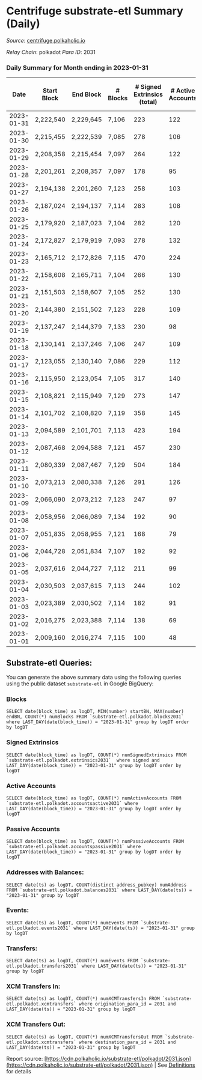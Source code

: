 # Centrifuge substrate-etl Summary (Daily)

_Source_: [centrifuge.polkaholic.io](https://centrifuge.polkaholic.io)

*Relay Chain*: polkadot
*Para ID*: 2031



### Daily Summary for Month ending in 2023-01-31


| Date | Start Block | End Block | # Blocks | # Signed Extrinsics (total) | # Active Accounts | # Passive | # New | # Addresses with Balances | # Events | # Transfers | # XCM Transfers In | # XCM Transfers Out | Issues | 
| ---- | ----------- | --------- | -------- | --------------------------- | ----------------- | --------- | ----- | ------------------------- | -------- | ----------- | ------------------ | ------------------- | ------ |
| 2023-01-31 | 2,222,540 | 2,229,645 | 7,106 | 223 | 122 | 22 | 8 | 44,248 | 15,839 | 138  |   |   |  |
| 2023-01-30 | 2,215,455 | 2,222,539 | 7,085 | 278 | 106 | 20 | 20 | 44,241 | 16,172 | 161  |   |   |  |
| 2023-01-29 | 2,208,358 | 2,215,454 | 7,097 | 264 | 122 | 23 | 8 | 44,221 | 16,098 | 176  |   |   |  |
| 2023-01-28 | 2,201,261 | 2,208,357 | 7,097 | 178 | 95 | 16 | 9 | 44,213 | 15,485 | 121  |   |   |  |
| 2023-01-27 | 2,194,138 | 2,201,260 | 7,123 | 258 | 103 | 23 | 12 | 44,204 | 16,171 | 152  |   |   |  |
| 2023-01-26 | 2,187,024 | 2,194,137 | 7,114 | 283 | 108 | 27 | 8 | 44,193 | 16,262 | 145  |   |   |  |
| 2023-01-25 | 2,179,920 | 2,187,023 | 7,104 | 282 | 120 | 28 | 11 | 44,187 | 16,219 | 155  |   |   |  |
| 2023-01-24 | 2,172,827 | 2,179,919 | 7,093 | 278 | 132 | 30 | 17 | 44,176 | 16,219 | 176  |   |   |  |
| 2023-01-23 | 2,165,712 | 2,172,826 | 7,115 | 470 | 224 | 34 | 25 | 44,159 | 17,687 | 321  |   |   |  |
| 2023-01-22 | 2,158,608 | 2,165,711 | 7,104 | 266 | 130 | 26 | 14 | 44,135 | 16,180 | 189  |   |   |  |
| 2023-01-21 | 2,151,503 | 2,158,607 | 7,105 | 252 | 130 | 28 | 10 | 44,122 | 16,059 | 177  |   |   |  |
| 2023-01-20 | 2,144,380 | 2,151,502 | 7,123 | 228 | 109 | 13 | 8 | 44,116 | 15,921 | 145  |   |   |  |
| 2023-01-19 | 2,137,247 | 2,144,379 | 7,133 | 230 | 98 | 21 | 8 | 44,108 | 15,952 | 176  |   |   |  |
| 2023-01-18 | 2,130,141 | 2,137,246 | 7,106 | 247 | 109 | 22 | 7 | 44,100 | 16,011 | 188  |   |   |  |
| 2023-01-17 | 2,123,055 | 2,130,140 | 7,086 | 229 | 112 | 29 | 13 | 44,093 | 15,908 | 165  |   |   |  |
| 2023-01-16 | 2,115,950 | 2,123,054 | 7,105 | 317 | 140 | 34 | 15 | 44,080 | 16,569 | 229  |   |   |  |
| 2023-01-15 | 2,108,821 | 2,115,949 | 7,129 | 273 | 147 | 27 | 17 | 44,065 | 16,257 | 201  |   |   |  |
| 2023-01-14 | 2,101,702 | 2,108,820 | 7,119 | 358 | 145 | 44 | 27 | 44,048 | 16,845 | 278  |   |   |  |
| 2023-01-13 | 2,094,589 | 2,101,701 | 7,113 | 423 | 194 | 33 | 26 | 44,021 | 17,374 | 283  |   |   |  |
| 2023-01-12 | 2,087,468 | 2,094,588 | 7,121 | 457 | 230 | 33 | 27 | 43,995 | 17,579 | 296  |   |   |  |
| 2023-01-11 | 2,080,339 | 2,087,467 | 7,129 | 504 | 184 | 33 | 26 | 43,969 | 17,988 | 315  |   |   |  |
| 2023-01-10 | 2,073,213 | 2,080,338 | 7,126 | 291 | 126 | 19 | 13 | 43,943 | 16,390 | 167  |   |   |  |
| 2023-01-09 | 2,066,090 | 2,073,212 | 7,123 | 247 | 97 | 28 | 12 | 43,930 | 16,045 | 168  |   |   |  |
| 2023-01-08 | 2,058,956 | 2,066,089 | 7,134 | 192 | 90 | 18 | 10 | 43,918 | 15,668 | 131  |   |   |  |
| 2023-01-07 | 2,051,835 | 2,058,955 | 7,121 | 168 | 79 | 16 | 7 | 43,908 | 15,461 | 111  |   |   |  |
| 2023-01-06 | 2,044,728 | 2,051,834 | 7,107 | 192 | 92 | 20 | 10 | 43,901 | 15,624 | 135  |   |   |  |
| 2023-01-05 | 2,037,616 | 2,044,727 | 7,112 | 211 | 99 | 23 | 8 | 43,891 | 15,780 | 137  |   |   |  |
| 2023-01-04 | 2,030,503 | 2,037,615 | 7,113 | 244 | 102 | 26 | 15 | 43,883 | 16,003 | 171  |   |   |  |
| 2023-01-03 | 2,023,389 | 2,030,502 | 7,114 | 182 | 91 | 16 | 6 | 43,868 | 15,622 | 118  |   |   |  |
| 2023-01-02 | 2,016,275 | 2,023,388 | 7,114 | 138 | 69 | 11 | 4 | 43,862 | 15,247 | 102  |   |   |  |
| 2023-01-01 | 2,009,160 | 2,016,274 | 7,115 | 100 | 48 | 10 | 3 | 43,858 | 14,963 | 74  |   |   |  |

## Substrate-etl Queries:
You can generate the above summary data using the following queries using the public dataset `substrate-etl` in Google BigQuery:


### Blocks
```
SELECT date(block_time) as logDT, MIN(number) startBN, MAX(number) endBN, COUNT(*) numBlocks FROM `substrate-etl.polkadot.blocks2031`  where LAST_DAY(date(block_time)) = "2023-01-31" group by logDT order by logDT
```


### Signed Extrinsics
```
SELECT date(block_time) as logDT, COUNT(*) numSignedExtrinsics FROM `substrate-etl.polkadot.extrinsics2031`  where signed and LAST_DAY(date(block_time)) = "2023-01-31" group by logDT order by logDT
```


### Active Accounts
```
SELECT date(block_time) as logDT, COUNT(*) numActiveAccounts FROM `substrate-etl.polkadot.accountsactive2031` where LAST_DAY(date(block_time)) = "2023-01-31" group by logDT order by logDT
```


### Passive Accounts
```
SELECT date(block_time) as logDT, COUNT(*) numPassiveAccounts FROM `substrate-etl.polkadot.accountspassive2031` where LAST_DAY(date(block_time)) = "2023-01-31" group by logDT order by logDT
```


### Addresses with Balances:
```
SELECT date(ts) as logDT, COUNT(distinct address_pubkey) numAddress FROM `substrate-etl.polkadot.balances2031` where LAST_DAY(date(ts)) = "2023-01-31" group by logDT
```


### Events:
```
SELECT date(ts) as logDT, COUNT(*) numEvents FROM `substrate-etl.polkadot.events2031` where LAST_DAY(date(ts)) = "2023-01-31" group by logDT
```


### Transfers:
```
SELECT date(ts) as logDT, COUNT(*) numEvents FROM `substrate-etl.polkadot.transfers2031` where LAST_DAY(date(ts)) = "2023-01-31" group by logDT
```


### XCM Transfers In:
```
SELECT date(ts) as logDT, COUNT(*) numXCMTransfersIn FROM `substrate-etl.polkadot.xcmtransfers` where origination_para_id = 2031 and LAST_DAY(date(ts)) = "2023-01-31" group by logDT
```


### XCM Transfers Out:
```
SELECT date(ts) as logDT, COUNT(*) numXCMTransfersOut FROM `substrate-etl.polkadot.xcmtransfers` where destination_para_id = 2031 and LAST_DAY(date(ts)) = "2023-01-31" group by logDT
```



Report source: [https://cdn.polkaholic.io/substrate-etl/polkadot/2031.json](https://cdn.polkaholic.io/substrate-etl/polkadot/2031.json) | See [Definitions](/DEFINITIONS.md) for details
